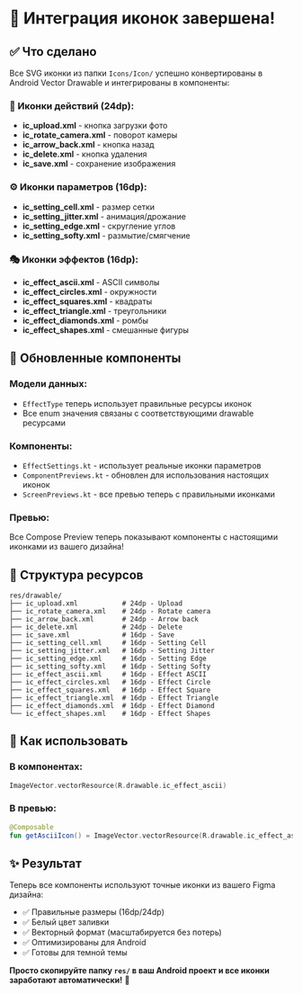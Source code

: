 # 🎨 Интеграция иконок завершена!

## ✅ Что сделано

Все SVG иконки из папки `Icons/Icon/` успешно конвертированы в Android Vector Drawable и интегрированы в компоненты:

### 📱 Иконки действий (24dp):
- **ic_upload.xml** - кнопка загрузки фото
- **ic_rotate_camera.xml** - поворот камеры
- **ic_arrow_back.xml** - кнопка назад  
- **ic_delete.xml** - кнопка удаления
- **ic_save.xml** - сохранение изображения

### ⚙️ Иконки параметров (16dp):
- **ic_setting_cell.xml** - размер сетки
- **ic_setting_jitter.xml** - анимация/дрожание
- **ic_setting_edge.xml** - скругление углов
- **ic_setting_softy.xml** - размытие/смягчение

### 🎭 Иконки эффектов (16dp):
- **ic_effect_ascii.xml** - ASCII символы
- **ic_effect_circles.xml** - окружности
- **ic_effect_squares.xml** - квадраты
- **ic_effect_triangle.xml** - треугольники
- **ic_effect_diamonds.xml** - ромбы
- **ic_effect_shapes.xml** - смешанные фигуры

## 🔄 Обновленные компоненты

### Модели данных:
- `EffectType` теперь использует правильные ресурсы иконок
- Все enum значения связаны с соответствующими drawable ресурсами

### Компоненты:
- `EffectSettings.kt` - использует реальные иконки параметров
- `ComponentPreviews.kt` - обновлен для использования настоящих иконок
- `ScreenPreviews.kt` - все превью теперь с правильными иконками

### Превью:
Все Compose Preview теперь показывают компоненты с настоящими иконками из вашего дизайна!

## 📁 Структура ресурсов

```
res/drawable/
├── ic_upload.xml           # 24dp - Upload
├── ic_rotate_camera.xml    # 24dp - Rotate camera  
├── ic_arrow_back.xml       # 24dp - Arrow back
├── ic_delete.xml           # 24dp - Delete
├── ic_save.xml             # 16dp - Save
├── ic_setting_cell.xml     # 16dp - Setting Cell
├── ic_setting_jitter.xml   # 16dp - Setting Jitter
├── ic_setting_edge.xml     # 16dp - Setting Edge
├── ic_setting_softy.xml    # 16dp - Setting Softy
├── ic_effect_ascii.xml     # 16dp - Effect ASCII
├── ic_effect_circles.xml   # 16dp - Effect Circle
├── ic_effect_squares.xml   # 16dp - Effect Square
├── ic_effect_triangle.xml  # 16dp - Effect Triangle
├── ic_effect_diamonds.xml  # 16dp - Effect Diamond
└── ic_effect_shapes.xml    # 16dp - Effect Shapes
```

## 🚀 Как использовать

### В компонентах:
```kotlin
ImageVector.vectorResource(R.drawable.ic_effect_ascii)
```

### В превью:
```kotlin
@Composable
fun getAsciiIcon() = ImageVector.vectorResource(R.drawable.ic_effect_ascii)
```

## ✨ Результат

Теперь все компоненты используют точные иконки из вашего Figma дизайна:
- ✅ Правильные размеры (16dp/24dp)
- ✅ Белый цвет заливки
- ✅ Векторный формат (масштабируется без потерь)
- ✅ Оптимизированы для Android
- ✅ Готовы для темной темы

**Просто скопируйте папку `res/` в ваш Android проект и все иконки заработают автоматически!** 🎯
